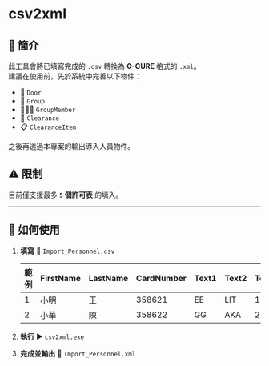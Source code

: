 # csv2xml

## 📖 簡介
此工具會將已填寫完成的 `.csv` 轉換為 **C-CURE** 格式的 `.xml`。  
建議在使用前，先於系統中完善以下物件：

- 🚪 `Door`
- 📁 `Group`
- 🧑‍🤝‍🧑 `GroupMember`
- 🪪 `Clearance`
- 📋 `ClearanceItem`

之後再透過本專案的輸出導入人員物件。

## ⚠️ 限制
目前僅支援最多 **`5` 個許可表** 的填入。

---

## 🚀 如何使用
1. **填寫** 📝 `Import_Personnel.csv`
   
    | 範例 | FirstName | LastName | CardNumber | Text1 | Text2  | Text3 | ClearanceKey1 | ClearanceKey2 | ClearanceKey3 | ClearanceKey4 | ClearanceKey5 |
    |----|-----------|----------|------------|-------|--------|-------|---------------|---------------|---------------|---------------|---------------|
    | 1  | 小明        | 王        | 358621     | EE    | LIT    | 1     | 70001         | 70002         | 70003         | 70004         | 70005         |
    | 2  | 小華        | 陳        | 358622     | GG    | AKA    | 2     | 70004         | 70005         | 70006         | 70007         | 70008         |

2. **執行** ▶️ `csv2xml.exe`  
3. **完成並輸出** 📂 `Import_Personnel.xml`
